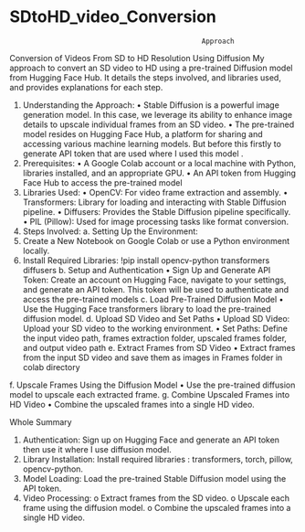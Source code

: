 # SDtoHD_video_Conversion

                                                   Approach
Conversion of Videos From SD to HD Resolution Using Diffusion
My approach to convert an SD video to HD using a pre-trained  Diffusion model from Hugging Face Hub. It details the steps involved, and libraries used, and provides explanations for each step.
1. Understanding the Approach:
•	Stable Diffusion is a powerful image generation model. In this case, we leverage its ability to enhance image details to upscale individual frames from an SD video.
•	The pre-trained model resides on Hugging Face Hub, a platform for sharing and accessing various machine learning models. But before this firstly to generate API token that are used where I used this model .
2. Prerequisites:
•	A Google Colab account or a local machine with Python, libraries installed, and an appropriate GPU.
•	An API token from Hugging Face Hub to access the pre-trained model
3. Libraries Used:
•	OpenCV: For video frame extraction and assembly.
•	Transformers: Library for loading and interacting with Stable Diffusion pipeline.
•	Diffusers: Provides the Stable Diffusion pipeline specifically.
•	PIL (Pillow): Used for image processing tasks like format conversion.
4. Steps Involved:
a. Setting Up the Environment:
1.	Create a New Notebook on Google Colab or use a Python environment locally.
2.	Install Required Libraries: !pip install opencv-python transformers diffusers
b. Setup and Authentication
•	Sign Up and Generate API Token: Create an account on Hugging Face, navigate to your settings, and generate an API token. This token will be used to authenticate and access the pre-trained models
c. Load Pre-Trained Diffusion Model
•	Use the Hugging Face transformers library to load the pre-trained diffusion model.
d.  Upload SD Video and Set Paths
•	Upload SD Video: Upload your SD video to the working environment.
•	Set Paths: Define the input video path, frames extraction folder, upscaled frames folder, and output video path
e. Extract Frames from SD Video
•	Extract frames from the input SD video and save them as images in Frames folder in colab directory

f. Upscale Frames Using the Diffusion Model
•	Use the pre-trained diffusion model to upscale each extracted frame.
g. Combine Upscaled Frames into HD Video
•	Combine the upscaled frames into a single HD video.

Whole Summary
1.	Authentication: Sign up on Hugging Face and generate an API token then use it where I use diffusion model.
2.	Library Installation: Install required libraries : transformers, torch, pillow, opencv-python.
3.	Model Loading: Load the pre-trained Stable Diffusion model using the API token.
4.	Video Processing:
o	Extract frames from the SD video.
o	Upscale each frame using the diffusion model.
o	Combine the upscaled frames into a single HD video.


